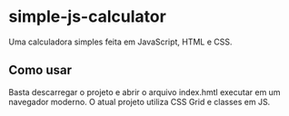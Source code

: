 # simple-js-calculator
Uma calculadora simples feita em JavaScript, HTML e CSS.

## Como usar
Basta descarregar o projeto e abrir o arquivo index.hmtl executar em um navegador moderno. O atual projeto utiliza CSS Grid e classes em JS.

